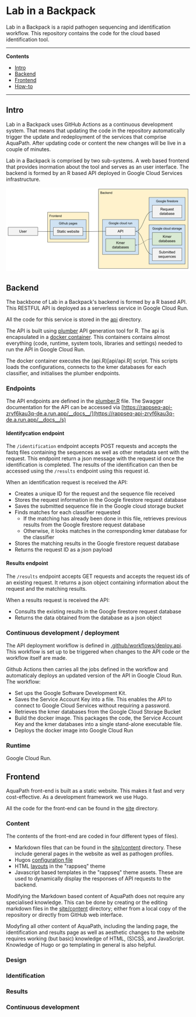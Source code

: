 # Lab in a Backpack

Lab in a Backpack is a rapid pathogen sequencing and identification workflow. 
This repository contains the code for the cloud based identification tool.

---
**Contents**

- [Intro](#intro)
- [Backend](#backend)
- [Frontend](#frontend)
- [How-to](#how-to)
---

## Intro

Lab in a Backpack uses GitHub Actions as a continuous development system. 
That means that updating the code in the repository automatically trigger the update and redeployment of the services that comprise AquaPath. 
After updating code or content the new changes will be live in a couple of minutes. 

Lab in a Backpack is comprised by two sub-systems. 
A web based frontend that provides inormation about the tool and serves as an user interface. 
The backend is formed by an R based API deployed in Google Cloud Services infrastructure. 

![Lab in a Backpack structure diagram](aquapath-structure.png)

## Backend

The backbone of Lab in a Backpack's backend is formed by a R based API. 
This RESTFUL API is deployed as a serverless service in Google Cloud Run. 

All the code for this service is stored in the [api](api) directory.

The API is built using [plumber](https://www.rplumber.io/) API generation tool for R. 
The api is encapsulated in a [docker container](https://www.docker.com/resources/what-container). 
This containers contains almost everything (code, runtime, system tools, libraries and settings) needed to run the API in Google Cloud Run. 

The docker container executes the (api.R)[api/api.R] script. 
This scripts loads the configurations, connects to the kmer databases for each classifier, and initialises the plumber endpoints. 

### Endpoints

The API endpoints are defined in the [plumber.R](api/plumber.R) file.
The Swagger documentation for the API can be accessed via [https://rappseq-api-zrvf6kau3q-de.a.run.app/__docs__/](https://rappseq-api-zrvf6kau3q-de.a.run.app/__docs__/s) 

#### Identifycation endpoint

The `/identification` endpoint accepts POST requests and accepts the fastq files containing the sequences as well as other metadata sent with the request. 
This endpoint return a json message with the request id once the identification is completed. 
The results of the identification can then be accessed using the `/results` endpoint using this request id. 

When an identification request is received the API: 

- Creates a unique ID for the request and the sequence file received
- Stores the request information in the Google firestore request database
- Saves the submitted sequence file in the Google cloud storage bucket 
- Finds matches for each classifier requested
  - If the matching has already been done in this file, retrieves previous results from the Google firestore request database
  - Otherwise, it looks matches in the corresponding kmer database for the classifier
- Stores the matching results in the Google firestore request database
- Returns the request ID as a json payload

#### Results endpoint

The `/results` endpoint accepts GET requests and accepts the request ids of an existing request. 
It returns a json object containing information about the request and the matching results. 

When a results request is received the API:

- Consults the existing results in the Google firestore request database
- Returns the data obtained from the database as a json object 

### Continuous development / deployment

The API deployment workflow is defined in [.github/workflows/deploy.api](.github/workflows/deploy.api). 
This workflow is set up to be triggered when changes to the API code or the workflow itself are made. 

Github Actions then carries all the jobs defined in the workflow and automaticaly deploys an updated version of the API in Google Cloud Run. 
The workflow: 

- Set ups the Google Software Development Kit.
- Saves the Service Account Key into a file. This enables the API to connect to Google Cloud Services without requiring a password. 
- Retrieves the kmer databases from the Google Cloud Storage Bucket
- Build the docker image. This packages the code, the Service Account Key and the kmer databases into a single stand-alone executable file. 
- Deploys the docker image into Google Cloud Run

### Runtime

Google Cloud Run. 

## Frontend

AquaPath front-end is built as a static website. 
This makes it fast and very cost-effective. 
As a development framework we use Hugo. 

All the code for the front-end can be found in the [site](site) directory.

### Content

The contents of the front-end are coded in four different types of files). 

* Markdown files that can be found in the [site/content](site/content) directory. These include general pages in the website as well as pathogen profiles. 
* Hugos [configuration file](site/config.yaml)
* HTML [layouts](site/themes/rappseq/layouts) in the "rappseq" theme
* Javascript based templates in the "rappseq" theme assets. These are used to dynamically display the responses of API requests to the backend. 

Modifying the Markdown based content of AquaPath does not require any specialised knowledge. 
This can be done by creating or the editing markdown files in the [site/content](site/content) directory; either from a local copy of the repository or directly from GitHub web interface. 

Modyfing all other content of AquaPath, including the landing page, the identification and results page as well as aesthetic changes to the website requires working (but basic) knowledge of HTML, (S)CSS, and JavaScript. 
Knowledge of Hugo or go templating in general is also helpful. 

### Design

### Identification

### Results

### Continuous development

